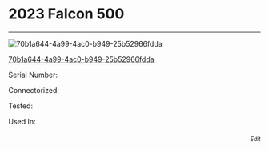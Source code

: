 # **2023 Falcon 500**
---

![70b1a644-4a99-4ac0-b949-25b52966fdda](https://mcquaidrobotics.github.io/inv/images/70b1a644-4a99-4ac0-b949-25b52966fdda.png)

[70b1a644-4a99-4ac0-b949-25b52966fdda](https://mcquaidrobotics.github.io/inv/images/labels/lb-70b1a644-4a99-4ac0-b949-25b52966fdda.png)

Serial Number: 

Connectorized: 

Tested: 

Used In: 


###### [<div style="text-align: right"><sub>Edit</sub></div>](https://github.com/McQuaidRobotics/inv/blob/main/guids/70b1a644-4a99-4ac0-b949-25b52966fdda.md)


